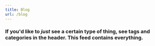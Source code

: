 ```yaml
---
title: Blog
url: /blog
---
```


### If you'd like to _just_ see a certain type of thing, see tags and categories in the header. This feed contains everything.